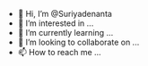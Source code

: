 - 👋 Hi, I’m @Suriyadenanta
- 👀 I’m interested in ...
- 🌱 I’m currently learning ...
- 💞️ I’m looking to collaborate on ...
- 📫 How to reach me ...

<!---
Suriyadenanta/Suriyadenanta is a ✨ special ✨ repository because its `README.md` (this file) appears on your GitHub profile.
You can click the Preview link to take a look at your changes.
--->
